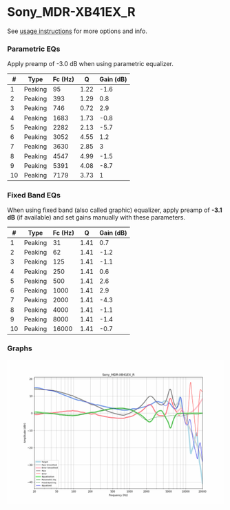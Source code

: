 # Sony_MDR-XB41EX_R
See [usage instructions](https://github.com/jaakkopasanen/AutoEq#usage) for more options and info.

### Parametric EQs
Apply preamp of -3.0 dB when using parametric equalizer.

|   # | Type    |   Fc (Hz) |    Q |   Gain (dB) |
|-----|---------|-----------|------|-------------|
|   1 | Peaking |        95 | 1.22 |        -1.6 |
|   2 | Peaking |       393 | 1.29 |         0.8 |
|   3 | Peaking |       746 | 0.72 |         2.9 |
|   4 | Peaking |      1683 | 1.73 |        -0.8 |
|   5 | Peaking |      2282 | 2.13 |        -5.7 |
|   6 | Peaking |      3052 | 4.55 |         1.2 |
|   7 | Peaking |      3630 | 2.85 |         3   |
|   8 | Peaking |      4547 | 4.99 |        -1.5 |
|   9 | Peaking |      5391 | 4.08 |        -8.7 |
|  10 | Peaking |      7179 | 3.73 |         1   |

### Fixed Band EQs
When using fixed band (also called graphic) equalizer, apply preamp of **-3.1 dB** (if available) and set gains manually with these parameters.

|   # | Type    |   Fc (Hz) |    Q |   Gain (dB) |
|-----|---------|-----------|------|-------------|
|   1 | Peaking |        31 | 1.41 |         0.7 |
|   2 | Peaking |        62 | 1.41 |        -1.2 |
|   3 | Peaking |       125 | 1.41 |        -1.1 |
|   4 | Peaking |       250 | 1.41 |         0.6 |
|   5 | Peaking |       500 | 1.41 |         2.6 |
|   6 | Peaking |      1000 | 1.41 |         2.9 |
|   7 | Peaking |      2000 | 1.41 |        -4.3 |
|   8 | Peaking |      4000 | 1.41 |        -1.1 |
|   9 | Peaking |      8000 | 1.41 |        -1.4 |
|  10 | Peaking |     16000 | 1.41 |        -0.7 |

### Graphs
![](./Sony_MDR-XB41EX_R.png)
